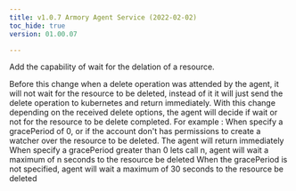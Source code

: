 ```yaml
---
title: v1.0.7 Armory Agent Service (2022-02-02)
toc_hide: true
version: 01.00.07

---
```


Add the capability of wait for the delation of a resource.

Before this change when a delete operation was attended by the agent, it will not wait for the resource to be deleted, instead of it it will just send the delete operation to kubernetes and return immediately.
With this change depending on the received delete options, the agent will decide if wait or not for the resource to be delete completed.
For example : 
When specify a gracePeriod of 0, or if the account don't has permissions to create a watcher over the resource to be deleted. The agent will return immediately 
When specify a gracePeriod greater than 0 lets call n, agent will wait a maximum of n seconds to the resource be deleted
When the gracePeriod is not specified, agent will wait a maximum of 30 seconds to the resource be deleted

